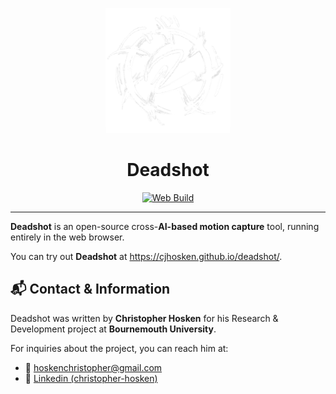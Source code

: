 <p align="center">
  <img src="./public/logo.png" alt="Deadshot Logo" width="200"/>
</p>

<h1 align="center">Deadshot</h1>

<p align="center">
<a href="https://github.com/cjhosken/deadshot/actions/workflows/main.yml"><img src="https://github.com/cjhosken/deadshot/actions/workflows/main.yml/badge.svg?branch=main" alt="Web Build"/></a>
<p>

---

**Deadshot** is an open-source cross-**AI-based motion capture** tool, running entirely in the web browser.

You can try out **Deadshot** at https://cjhosken.github.io/deadshot/.

## 📬 Contact & Information

Deadshot was written by **Christopher Hosken** for his Research & Development project at **Bournemouth University**.

For inquiries about the project, you can reach him at:

* 📧 [hoskenchristopher@gmail.com](mailto:hoskenchristopher@gmail.com)
* 🔗 [Linkedin (christopher-hosken)](https://www.linkedin.com/in/christopher-hosken/)